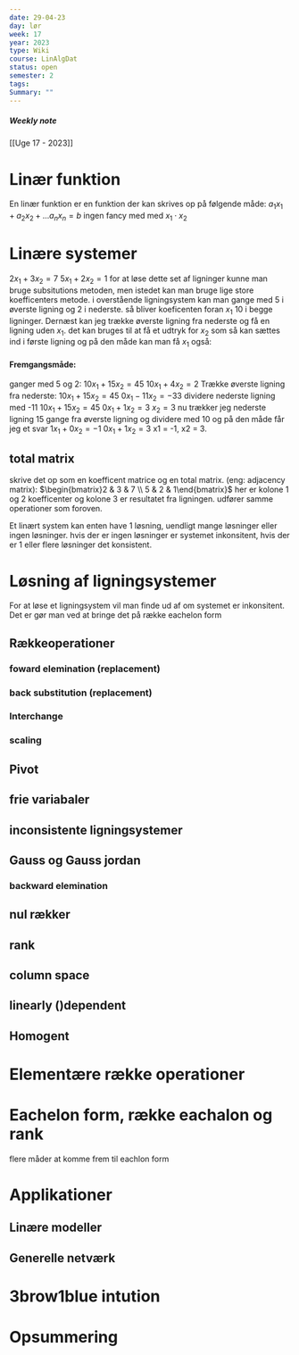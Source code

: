 ```yaml
---
date: 29-04-23
day: lør
week: 17
year: 2023
type: Wiki
course: LinAlgDat
status: open
semester: 2
tags:
Summary: ""
---
```

##### Weekly note
[[Uge 17 - 2023]]
# Linær funktion
En linær funktion er en funktion der kan skrives op på følgende måde:
$a_{1}x_1+a_{2}x_2+...a_{n}x_n=b$
ingen fancy med med $x_{1}\cdot x_{2}$
# Linære systemer
$2x_{1}+3x_2=7$
$5x_1+2x_2=1$ 
for at løse dette set af  ligninger kunne man bruge subsitutions metoden, men istedet kan man bruge lige store koefficenters metode. 
i overstående ligningsystem kan man gange med 5 i øverste ligning og 2 i nederste. så bliver koeficenten foran $x_1$ 10 i begge ligninger. Dernæst kan jeg trække øverste ligning fra nederste og få en ligning uden $x_1$. det kan bruges til at få et udtryk for $x_2$ som så kan sættes ind i første ligning og på den måde kan man få $x_{1}$ også:
#### Fremgangsmåde: 
ganger med 5 og 2:
$10x_{1}+15x_2=45$
$10x_1+4x_2=2$ 
Trække øverste ligning fra nederste:
$10x_{1}+15x_2=45$
$0x_1-11x_2=-33$ 
dividere nederste ligning med -11
$10x_{1}+15x_2=45$
$0x_1+1x_2=3$ 
$x_2=3$
nu trækker jeg nederste ligning 15 gange fra øverste ligning og dividere med 10 og på den måde får jeg et svar
$1x_{1}+0x_2=-1$
$0x_1+1x_2=3$ 
x1 = -1, x2 = 3.
## total matrix
skrive det op som en koefficent matrice og en total matrix. (eng: adjacency matrix): 
$\begin{bmatrix}2 & 3 & 7 \\ 5 & 2 & 1\end{bmatrix}$
her er kolone 1 og 2 koefficenter og kolone 3 er resultatet fra ligningen. udfører samme operationer som foroven. 

Et linært system kan enten have 1 løsning, uendligt mange løsninger eller ingen løsninger. hvis der er ingen løsninger er systemet inkonsitent, hvis der er 1 eller flere løsninger det konsistent. 
# Løsning af ligningsystemer
For at løse et ligningsystem vil man finde ud af om systemet  er inkonsitent. Det er gør man ved at bringe det på række eachelon form
## Rækkeoperationer
### foward elemination (replacement)
### back substitution (replacement)
### Interchange
### scaling
## Pivot 
## frie variabaler
## inconsistente ligningsystemer
## Gauss og Gauss jordan
### backward elemination
## nul rækker
## rank
## column space
## linearly ()dependent
## Homogent
# Elementære række operationer 
# Eachelon form, række eachalon og rank
flere måder at komme frem til eachlon form
# Applikationer 
## Linære modeller
## Generelle netværk
# 3brow1blue intution
# Opsummering
